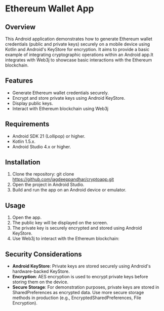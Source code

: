 # Ethereum Wallet App

## Overview
This Android application demonstrates how to generate Ethereum wallet credentials (public and private keys) securely on a mobile device using Kotlin and Android's KeyStore for encryption. 
It aims to provide a basic example of integrating cryptographic operations within an Android app.It integrates with Web3j to showcase basic interactions with the Ethereum blockchain.

## Features
- Generate Ethereum wallet credentials securely.
- Encrypt and store private keys using Android KeyStore.
- Display public keys.
- Interact with Ethereum blockchain using Web3j

## Requirements
- Android SDK 21 (Lollipop) or higher.
- Kotlin 1.5.x.
- Android Studio 4.x or higher.

## Installation
1. Clone the repository:
git clone  https://github.com/jagdeeppandhar/cryptoapp.git
2. Open the project in Android Studio.
3. Build and run the app on an Android device or emulator.

## Usage
1. Open the app.
2. The public key will be displayed on the screen.
3. The private key is securely encrypted and stored using Android KeyStore.
4. Use Web3j to interact with the Ethereum blockchain:

## Security Considerations
- **Android KeyStore**: Private keys are stored securely using Android's hardware-backed KeyStore.
- **Encryption**: AES encryption is used to encrypt private keys before storing them on the device.
- **Secure Storage**: For demonstration purposes, private keys are stored in SharedPreferences as encrypted data. Use more secure storage methods in production (e.g., EncryptedSharedPreferences, File Encryption).
